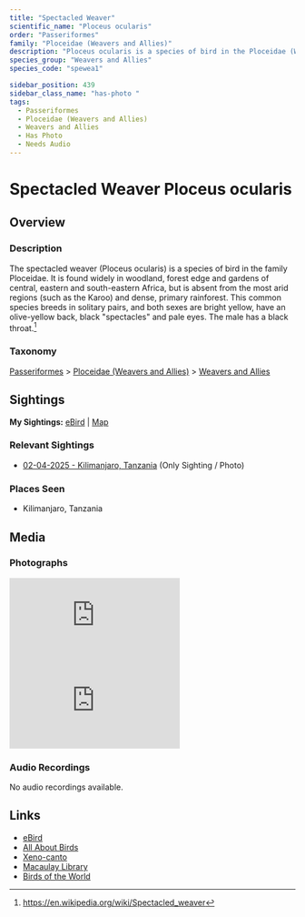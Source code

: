 ```yaml
---
title: "Spectacled Weaver"
scientific_name: "Ploceus ocularis"
order: "Passeriformes"
family: "Ploceidae (Weavers and Allies)"
description: "Ploceus ocularis is a species of bird in the Ploceidae (Weavers and Allies) family. It has been observed 1 times. It has been photographed."
species_group: "Weavers and Allies"
species_code: "spewea1"

sidebar_position: 439
sidebar_class_name: "has-photo "
tags: 
  - Passeriformes
  - Ploceidae (Weavers and Allies)
  - Weavers and Allies
  - Has Photo
  - Needs Audio
---
```


# Spectacled Weaver <span className='sci_name'>Ploceus ocularis</span>

## Overview

### Description
The spectacled weaver (Ploceus ocularis) is a species of bird in the family Ploceidae. It is found widely in woodland, forest edge and gardens of central, eastern and south-eastern Africa, but is absent from the most arid regions (such as the Karoo) and dense, primary rainforest. This common species breeds in solitary pairs, and both sexes are bright yellow, have an olive-yellow back, black "spectacles" and pale eyes. The male has a black throat.[^1]

[^1]: https://en.wikipedia.org/wiki/Spectacled_weaver

### Taxonomy
[Passeriformes](/tags/passeriformes) > [Ploceidae (Weavers and Allies)](/tags/ploceidae-weavers-and-allies) > [Weavers and Allies](/tags/weavers-and-allies)


## Sightings

**My Sightings:** [eBird](https://ebird.org/lifelist?r=world&time=life&spp=spewea1) | [Map](/map?species_code=spewea1)

### Relevant Sightings

* [02-04-2025 - Kilimanjaro, Tanzania](https://ebird.org/checklist/S216367519) (Only Sighting / Photo)

### Places Seen

* Kilimanjaro, Tanzania



## Media
### Photographs
<iframe className="photo_iframe horizontal" src="https://macaulaylibrary.org/asset/631543755/embed" frameBorder="0" allowFullScreen></iframe>
<iframe className="photo_iframe horizontal" src="https://macaulaylibrary.org/asset/631543756/embed" frameBorder="0" allowFullScreen></iframe>

### Audio Recordings
No audio recordings available.

## Links
* [eBird](https://ebird.org/species/spewea1) 
* [All About Birds](https://www.allaboutbirds.org/guide/spewea1) 
* [Xeno-canto](https://www.xeno-canto.org/species/ploceus-ocularis) 
* [Macaulay Library](https://search.macaulaylibrary.org/catalog?taxonCode=spewea1&sort=rating_rank_desc)
* [Birds of the World](https://birdsoftheworld.org/bow/species/spewea1)
